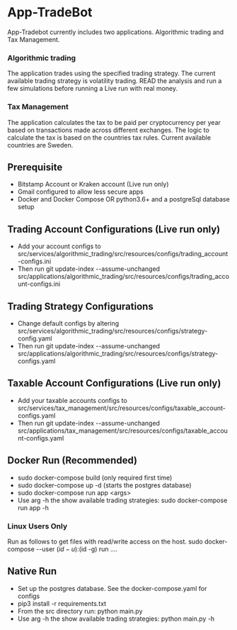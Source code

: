 # App-TradeBot
App-Tradebot currently includes two applications. Algorithmic trading and Tax Management.

### Algorithmic trading
The application trades using the specified trading strategy. The current available trading strategy is volatility trading.
READ the analysis and run a few simulations before running a Live run with real money. 

### Tax Management
The application calculates the tax to be paid per cryptocurrency per year based on transactions made across different exchanges.
The logic to calculate the tax is based on the countries tax rules. Current available countries are Sweden. 

## Prerequisite 
* Bitstamp Account or Kraken account (Live run only)
* Gmail configured to allow less secure apps
* Docker and Docker Compose OR python3.6+ and a postgreSql database setup

## Trading Account Configurations (Live run only)
* Add your account configs to src/services/algorithmic_trading/src/resources/configs/trading_account-configs.ini
* Then run git update-index --assume-unchanged src/applications/algorithmic_trading/src/resources/configs/trading_account-configs.ini 

## Trading Strategy Configurations
* Change default configs by altering src/services/algorithmic_trading/src/resources/configs/strategy-config.yaml
* Then run git update-index --assume-unchanged src/applications/algorithmic_trading/src/resources/configs/strategy-configs.yaml

## Taxable Account Configurations (Live run only)
* Add your taxable accounts configs to src/services/tax_management/src/resources/configs/taxable_account-configs.yaml
* Then run git update-index --assume-unchanged src/applications/tax_management/src/resources/configs/taxable_account-configs.yaml

## Docker Run (Recommended)
* sudo docker-compose build (only required first time)
* sudo docker-compose up -d (starts the postgres database)
* sudo docker-compose run app \<args\>
* Use arg -h the show available trading strategies: sudo docker-compose run app -h

### Linux Users Only
Run as follows to get files with read/write access on the host.
sudo docker-compose --user $(id -u):$(id -g) run ....

## Native Run
* Set up the postgres database. See the docker-compose.yaml for configs
* pip3 install -r requirements.txt
* From the src directory run: python main.py
* Use arg -h the show available trading strategies: python main.py -h
